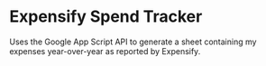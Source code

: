 # Expensify Spend Tracker

Uses the Google App Script API to generate a sheet containing my expenses year-over-year
as reported by Expensify.
